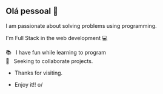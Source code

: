 ## Olá pessoal 👋
I am passionate about solving problems using programming.

I'm Full Stack in the web development 💻

  📚 &nbsp; I have fun while learning to program
 <br/> :purple_heart: &nbsp; Seeking to collaborate projects.
 
- Thanks for visiting. 

- Enjoy it!! o/

